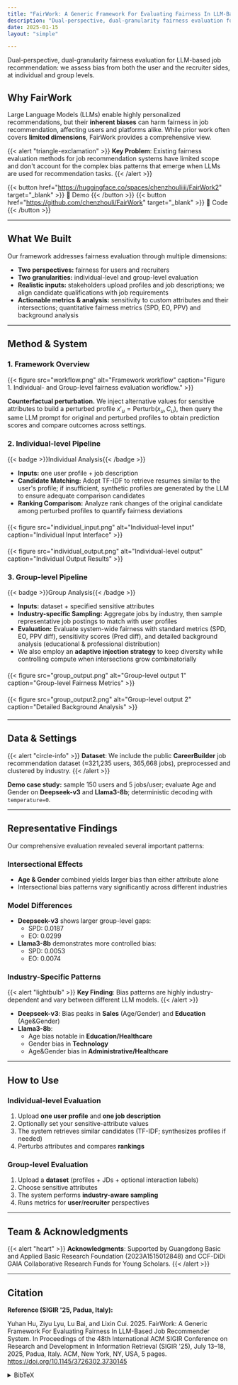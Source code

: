 ```yaml
---
title: "FairWork: A Generic Framework For Evaluating Fairness In LLM-Based Job Recommender System"
description: "Dual-perspective, dual-granularity fairness evaluation for LLM-based job recommendation: we assess bias from both the user and the recruiter sides, at individual and group levels."
date: 2025-01-15
layout: "simple"

---
```


Dual-perspective, dual-granularity fairness evaluation for LLM-based job recommendation: we assess bias from both the user and the recruiter sides, at individual and group levels.



## Why FairWork

Large Language Models (LLMs) enable highly personalized recommendations, but their **inherent biases** can harm fairness in job recommendation, affecting users and platforms alike. While prior work often covers **limited dimensions**, FairWork provides a comprehensive view.



{{< alert "triangle-exclamation" >}}
**Key Problem**: Existing fairness evaluation methods for job recommendation systems have limited scope and don't account for the complex bias patterns that emerge when LLMs are used for recommendation tasks.
{{< /alert >}}

{{< button href="https://huggingface.co/spaces/chenzhouliiii/FairWork2" target="_blank" >}}
🤗 Demo
{{< /button >}}
{{< button href="https://github.com/chenzhouli/FairWork" target="_blank" >}}
📁 Code
{{< /button >}}

---

## What We Built

Our framework addresses fairness evaluation through multiple dimensions:

- **Two perspectives:** fairness for users and recruiters
- **Two granularities:** individual-level and group-level evaluation
- **Realistic inputs:** stakeholders upload profiles and job descriptions; we align candidate qualifications with job requirements
- **Actionable metrics & analysis:** sensitivity to custom attributes and their intersections; quantitative fairness metrics (SPD, EO, PPV) and background analysis

---

## Method & System

### 1. Framework Overview

{{< figure src="workflow.png" alt="Framework workflow" caption="Figure 1. Individual- and Group-level fairness evaluation workflow." >}}

**Counterfactual perturbation.** We inject alternative values for sensitive attributes to build a perturbed profile $x'_u=\text{Perturb}(x_u, C_u)$, then query the same LLM prompt for original and perturbed profiles to obtain prediction scores and compare outcomes across settings.

### 2. Individual-level Pipeline

{{< badge >}}Individual Analysis{{< /badge >}}

- **Inputs:** one user profile + job description
- **Candidate Matching:** Adopt TF-IDF to retrieve resumes similar to the user's profile; if insufficient, synthetic profiles are generated by the LLM to ensure adequate comparison candidates
- **Ranking Comparison:** Analyze rank changes of the original candidate among perturbed profiles to quantify fairness deviations

<div style="display: flex; gap: 20px; justify-content: center; flex-wrap: wrap; margin: 20px 0;">
  <div style="flex: 1; min-width: 300px;">
    {{< figure src="individual_input.png" alt="Individual-level input" caption="Individual Input Interface" >}}
  </div>
  <div style="flex: 1; min-width: 300px;">
    {{< figure src="individual_output.png" alt="Individual-level output" caption="Individual Output Results" >}}
  </div>
</div>

### 3. Group-level Pipeline

{{< badge >}}Group Analysis{{< /badge >}}

- **Inputs:** dataset + specified sensitive attributes
- **Industry-specific Sampling:** Aggregate jobs by industry, then sample representative job postings to match with user profiles
- **Evaluation:** Evaluate system-wide fairness with standard metrics (SPD, EO, PPV diff), sensitivity scores (Pred diff), and detailed background analysis (educational & professional distribution)
- We also employ an **adaptive injection strategy** to keep diversity while controlling compute when intersections grow combinatorially

<div style="display: flex; gap: 20px; justify-content: center; flex-wrap: wrap; margin: 20px 0;">
  <div style="flex: 1; min-width: 300px;">
    {{< figure src="group_output.png" alt="Group-level output 1" caption="Group-level Fairness Metrics" >}}
  </div>
  <div style="flex: 1; min-width: 300px;">
    {{< figure src="group_output2.png" alt="Group-level output 2" caption="Detailed Background Analysis" >}}
  </div>
</div>

---

## Data & Settings

{{< alert "circle-info" >}}
**Dataset**: We include the public **CareerBuilder** job recommendation dataset (≈321,235 users, 365,668 jobs), preprocessed and clustered by industry.
{{< /alert >}}

**Demo case study:** sample 150 users and 5 jobs/user; evaluate Age and Gender on **Deepseek-v3** and **Llama3-8b**; deterministic decoding with `temperature=0`.

---

## Representative Findings

Our comprehensive evaluation revealed several important patterns:

### Intersectional Effects
- **Age & Gender** combined yields larger bias than either attribute alone
- Intersectional bias patterns vary significantly across different industries

### Model Differences
- **Deepseek-v3** shows larger group-level gaps:
  - SPD: 0.0187
  - EO: 0.0299
- **Llama3-8b** demonstrates more controlled bias:
  - SPD: 0.0053  
  - EO: 0.0074

### Industry-Specific Patterns

{{< alert "lightbulb" >}}
**Key Finding**: Bias patterns are highly industry-dependent and vary between different LLM models.
{{< /alert >}}

- **Deepseek-v3**: Bias peaks in **Sales** (Age/Gender) and **Education** (Age&Gender)
- **Llama3-8b**: 
  - Age bias notable in **Education/Healthcare**
  - Gender bias in **Technology**
  - Age&Gender bias in **Administrative/Healthcare**

---

## How to Use

### Individual-level Evaluation
1. Upload **one user profile** and **one job description**
2. Optionally set your sensitive-attribute values
3. The system retrieves similar candidates (TF-IDF; synthesizes profiles if needed)
4. Perturbs attributes and compares **rankings**

### Group-level Evaluation  
1. Upload a **dataset** (profiles + JDs + optional interaction labels)
2. Choose sensitive attributes
3. The system performs **industry-aware sampling**
4. Runs metrics for **user**/**recruiter** perspectives

---

## Team & Acknowledgments

{{< alert "heart" >}}
**Acknowledgments**: Supported by Guangdong Basic and Applied Basic Research Foundation (2023A1515012848) and CCF-DiDi GAIA Collaborative Research Funds for Young Scholars.
{{< /alert >}}

---

## Citation

**Reference (SIGIR '25, Padua, Italy):**

Yuhan Hu, Ziyu Lyu, Lu Bai, and Lixin Cui. 2025. FairWork: A Generic Framework For Evaluating Fairness In LLM-Based Job Recommender System. In Proceedings of the 48th International ACM SIGIR Conference on Research and Development in Information Retrieval (SIGIR '25), July 13–18, 2025, Padua, Italy. ACM, New York, NY, USA, 5 pages. https://doi.org/10.1145/3726302.3730145

<details>
<summary>BibTeX</summary>

```bibtex
@inproceedings{Hu2025FairWork,
  title     = {FairWork: A Generic Framework For Evaluating Fairness In LLM-Based Job Recommender System},
  author    = {Yuhan Hu and Ziyu Lyu and Lu Bai and Lixin Cui},
  booktitle = {Proceedings of the 48th International ACM SIGIR Conference on Research and Development in Information Retrieval (SIGIR '25)},
  year      = {2025},
  address   = {Padua, Italy},
  doi       = {10.1145/3726302.3730145}
}
```
</details>
